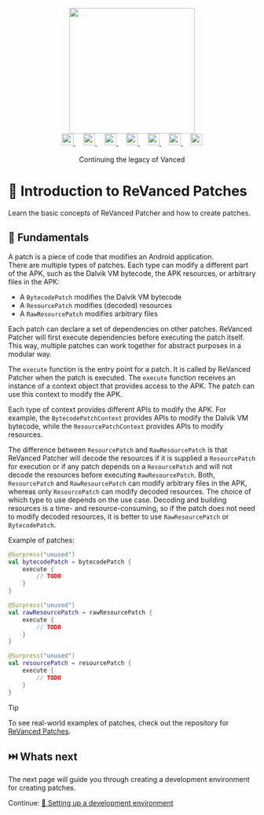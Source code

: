 <p align="center">
  <picture>
    <source
      width="256px"
      media="(prefers-color-scheme: dark)"
      srcset="../assets/revanced-headline/revanced-headline-vertical-dark.svg"
    >
    <img 
      width="256px"
      src="../assets/revanced-headline/revanced-headline-vertical-light.svg"
    >
  </picture>
  <br>
  <a href="https://revanced.app/">
     <picture>
         <source height="24px" media="(prefers-color-scheme: dark)" srcset="../assets/revanced-logo/revanced-logo.svg" />
         <img height="24px" src="../assets/revanced-logo/revanced-logo.svg" />
     </picture>
   </a>&nbsp;&nbsp;&nbsp;
   <a href="https://github.com/ReVanced">
       <picture>
           <source height="24px" media="(prefers-color-scheme: dark)" srcset="https://i.ibb.co/dMMmCrW/Git-Hub-Mark.png" />
           <img height="24px" src="https://i.ibb.co/9wV3HGF/Git-Hub-Mark-Light.png" />
       </picture>
   </a>&nbsp;&nbsp;&nbsp;
   <a href="http://revanced.app/discord">
       <picture>
           <source height="24px" media="(prefers-color-scheme: dark)" srcset="https://user-images.githubusercontent.com/13122796/178032563-d4e084b7-244e-4358-af50-26bde6dd4996.png" />
           <img height="24px" src="https://user-images.githubusercontent.com/13122796/178032563-d4e084b7-244e-4358-af50-26bde6dd4996.png" />
       </picture>
   </a>&nbsp;&nbsp;&nbsp;
   <a href="https://reddit.com/r/revancedapp">
       <picture>
           <source height="24px" media="(prefers-color-scheme: dark)" srcset="https://user-images.githubusercontent.com/13122796/178032351-9d9d5619-8ef7-470a-9eec-2744ece54553.png" />
           <img height="24px" src="https://user-images.githubusercontent.com/13122796/178032351-9d9d5619-8ef7-470a-9eec-2744ece54553.png" />
       </picture>
   </a>&nbsp;&nbsp;&nbsp;
   <a href="https://t.me/app_revanced">
      <picture>
         <source height="24px" media="(prefers-color-scheme: dark)" srcset="https://user-images.githubusercontent.com/13122796/178032213-faf25ab8-0bc3-4a94-a730-b524c96df124.png" />
         <img height="24px" src="https://user-images.githubusercontent.com/13122796/178032213-faf25ab8-0bc3-4a94-a730-b524c96df124.png" />
      </picture>
   </a>&nbsp;&nbsp;&nbsp;
   <a href="https://x.com/revancedapp">
      <picture>
         <source media="(prefers-color-scheme: dark)" srcset="https://user-images.githubusercontent.com/93124920/270180600-7c1b38bf-889b-4d68-bd5e-b9d86f91421a.png">
         <img height="24px" src="https://user-images.githubusercontent.com/93124920/270108715-d80743fa-b330-4809-b1e6-79fbdc60d09c.png" />
      </picture>
   </a>&nbsp;&nbsp;&nbsp;
   <a href="https://www.youtube.com/@ReVanced">
      <picture>
         <source height="24px" media="(prefers-color-scheme: dark)" srcset="https://user-images.githubusercontent.com/13122796/178032714-c51c7492-0666-44ac-99c2-f003a695ab50.png" />
         <img height="24px" src="https://user-images.githubusercontent.com/13122796/178032714-c51c7492-0666-44ac-99c2-f003a695ab50.png" />
     </picture>
   </a>
   <br>
   <br>
   Continuing the legacy of Vanced
</p>

# 🧩 Introduction to ReVanced Patches

Learn the basic concepts of ReVanced Patcher and how to create patches.

## 📙 Fundamentals

A patch is a piece of code that modifies an Android application.  
There are multiple types of patches. Each type can modify a different part of the APK, such as the Dalvik VM bytecode, 
the APK resources, or arbitrary files in the APK:

- A `BytecodePatch` modifies the Dalvik VM bytecode
- A `ResourcePatch` modifies (decoded) resources
- A `RawResourcePatch` modifies arbitrary files

Each patch can declare a set of dependencies on other patches. ReVanced Patcher will first execute dependencies
before executing the patch itself. This way, multiple patches can work together for abstract purposes in a modular way.

The `execute` function is the entry point for a patch. It is called by ReVanced Patcher when the patch is executed.
The `execute` function receives an instance of a context object that provides access to the APK.
The patch can use this context to modify the APK.

Each type of context provides different APIs to modify the APK. For example, the `BytecodePatchContext` provides APIs
to modify the Dalvik VM bytecode, while the `ResourcePatchContext` provides APIs to modify resources.

The difference between `ResourcePatch` and `RawResourcePatch` is that ReVanced Patcher will decode the resources
if it is supplied a `ResourcePatch` for execution or if any patch depends on a `ResourcePatch`
and will not decode the resources before executing `RawResourcePatch`.
Both, `ResourcePatch` and `RawResourcePatch` can modify arbitrary files in the APK,
whereas only `ResourcePatch` can modify decoded resources. The choice of which type to use depends on the use case.
Decoding and building resources is a time- and resource-consuming,
so if the patch does not need to modify decoded resources, it is better to use `RawResourcePatch` or `BytecodePatch`.

Example of patches:

```kt
@Surpress("unused")
val bytecodePatch = bytecodePatch {
    execute { 
        // TODO
    }
}

@Surpress("unused")
val rawResourcePatch = rawResourcePatch {
    execute { 
        // TODO
    }
}

@Surpress("unused")
val resourcePatch = resourcePatch {
    execute { 
        // TODO
    }
}
```

> [!TIP]
> To see real-world examples of patches,
> check out the repository for [ReVanced Patches](https://github.com/revanced/revanced-patches).

## ⏭️ Whats next

The next page will guide you through creating a development environment for creating patches.

Continue: [👶 Setting up a development environment](2_1_setup.md)
